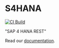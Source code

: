 # S4HANA

[![CI Build](https://github.com/axonivy-market/S4HANA-connector/actions/workflows/ci.yml/badge.svg)](https://github.com/axonivy-market/S4HANA-connector/actions/workflows/ci.yml)

"SAP 4 HANA REST"

Read our [documentation](S4HANA-product/README.md).

